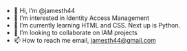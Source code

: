 - 👋 Hi, I’m @jamesth44
- 👀 I’m interested in Identity Access Management
- 🌱 I’m currently learning HTML and CSS. Next up is Python.
- 💞️ I’m looking to collaborate on IAM projects
- 📫 How to reach me email, jamesth44@gmail.com

<!---
jamesth44/jamesth44 is a ✨ special ✨ repository because its `README.md` (this file) appears on your GitHub profile.
You can click the Preview link to take a look at your changes.
--->
